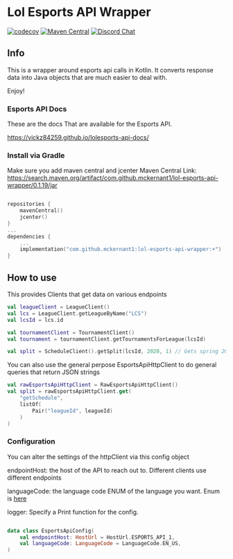 # Lol Esports API Wrapper

[![codecov](https://codecov.io/gh/mckernant1/lol-esports-api-wrapper/branch/master/graph/badge.svg?token=YU57J4LHYF)](https://codecov.io/gh/mckernant1/lol-esports-api-wrapper)
[![Maven Central](https://maven-badges.herokuapp.com/maven-central/com.github.mckernant1/lol-esports-api-wrapper/badge.svg)](https://maven-badges.herokuapp.com/maven-central/com.github.mckernant1/lol-esports-api-wrapper)
[![Discord Chat](https://img.shields.io/discord/802610953396551720?label=support)](https://discord.gg/Dvq8f5KxZT)

## Info
This is a wrapper around esports api calls in Kotlin.
It converts response data into Java objects that are much easier to deal with.

Enjoy!

### Esports API Docs
These are the docs That are available for the Esports API. 

https://vickz84259.github.io/lolesports-api-docs/


### Install via Gradle
Make sure you add maven central and jcenter
Maven Central Link: https://search.maven.org/artifact/com.github.mckernant1/lol-esports-api-wrapper/0.1.19/jar

```kotlin

repositories {
    mavenCentral()
    jcenter()
}
...
dependencies {
    ...
    implementation("com.github.mckernant1:lol-esports-api-wrapper:+")
}
```


## How to use
This provides Clients that get data on various endpoints

```kotlin
val leagueClient = LeagueClient()
val lcs = LeagueClient.getLeagueByName("LCS")
val lcsId = lcs.id

val tournamentClient = TournamentClient()
val tournament = tournamentClient.getTournamentsForLeague(lcsId)

val split = ScheduleClient().getSplit(lcsId, 2020, 1) // Gets spring 2020 split including playoffs
```

You can also use the general perpose EsportsApiHttpClient to do general queries that return JSON strings

```kotlin
val rawEsportsApiHttpClient = RawEsportsApiHttpClient()
val split = rawEsportsApiHttpClient.get(
    "getSchedule",
    listOf(
        Pair("leagueId", leagueId)
    )
)
```

### Configuration
You can alter the settings of the httpClient via this config object

endpointHost: the host of the API to reach out to. Different clients use different endpoints

languageCode: the language code ENUM of the language you want. Enum is [here](https://github.com/mckernant1/LolEsportsApiWrapper/blob/master/src/main/kotlin/com/github/mckernant1/lolapi/config/LanguageCode.kt)

logger: Specify a Print function for the config. 
```kotlin

data class EsportsApiConfig(
    val endpointHost: HostUrl = HostUrl.ESPORTS_API_1,
    val languageCode: LanguageCode = LanguageCode.EN_US,
)
```
